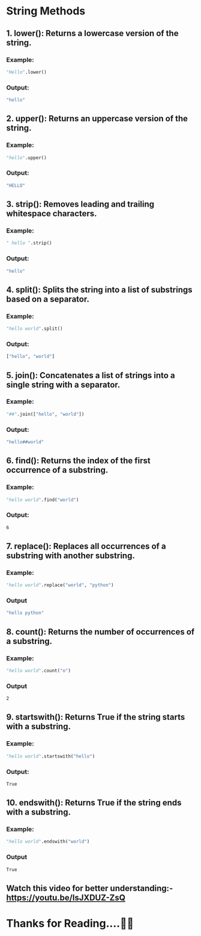 # String Methods

## 1. lower(): Returns a lowercase version of the string.
### Example: 
```python
"Hello".lower() 
```

### Output:
```bash
"hello"
```
## 2. upper(): Returns an uppercase version of the string.
### Example: 
```Python
"hello".upper() 
```

### Output:
```bash
"HELLO"
```
## 3. strip(): Removes leading and trailing whitespace characters.
### Example: 
```Python
" hello ".strip()
```

### Output:
```bash
"hello"
```
## 4. split(): Splits the string into a list of substrings based on a separator.
### Example: 
```Python
"hello world".split()
```

### Output:
```bash
["hello", "world"]
```
## 5. join(): Concatenates a list of strings into a single string with a separator.
### Example: 
```python
"##".join(["hello", "world"]) 
```
### Output:
```bash
"hello##world"
```
## 6. find(): Returns the index of the first occurrence of a substring.
### Example: 
```python
"hello world".find("world")
```
### Output:
```bash
6
```
## 7. replace(): Replaces all occurrences of a substring with another substring.
### Example: 
```python
"hello world".replace("world", "python")
```

### Output
```bash
"hello python"
```
## 8. count(): Returns the number of occurrences of a substring.
### Example: 
```Python
"hello world".count("o")
```
### Output
```bash
2
```
## 9. startswith(): Returns True if the string starts with a substring.
### Example: 
```Python
"hello world".startswith("hello")
```

### Output:
```bash
True
```
## 10. endswith(): Returns True if the string ends with a substring.
### Example: 
```python
"hello world".endswith("world")
```

### Output
```bash
True
```

## Watch this video for better understanding:-https://youtu.be/lsJXDUZ-ZsQ

# Thanks for Reading....🙏🙏